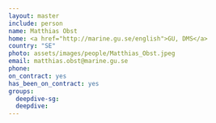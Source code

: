 ```yaml
---
layout: master
include: person
name: Matthias Obst
home: <a href="http://marine.gu.se/english">GU, DMS</a>
country: "SE"
photo: assets/images/people/Matthias_Obst.jpeg
email: matthias.obst@marine.gu.se
phone:
on_contract: yes
has_been_on_contract: yes
groups:
  deepdive-sg:
  deepdive:
---
```

